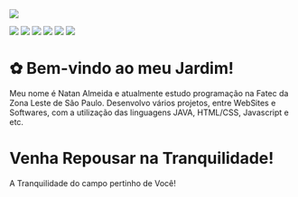 <img src="https://i.imgur.com/gGIcPAc.png">

<img src="https://img.shields.io/badge/C++-00599C?style=flat-square&logo=C%2B%2B&logoColor=white"/></a>
<img src="https://img.shields.io/badge/Java-007396?style=flat-square&logo=Java&logoColor=white"/></a>
<img src="https://img.shields.io/badge/Python-3766AB?style=flat-square&logo=Python&logoColor=white"/></a>
<img src="https://img.shields.io/badge/-HTML5-E34F26?style=flat-square&logo=html5&logoColor=white"/></a>
<img src="https://img.shields.io/badge/-HTML5-E34F26?style=flat-square&logo=html5&logoColor=white"/></a>
<img src="https://img.shields.io/badge/Javascript-ffb13b?style=flat-square&logo=javascript&logoColor=white"/></a>

<div id="banner" class="cycle-slideshow" data-cycle-slides="> div">
	<div id="b1">
		<span>
			<h1> ✿ Bem-vindo ao meu Jardim! </h1>
			<p>Meu nome é Natan Almeida e atualmente estudo programação na Fatec da Zona Leste de São Paulo. Desenvolvo vários projetos, entre WebSites e Softwares, com a utilização das linguagens JAVA, HTML/CSS, Javascript e etc. </p>
		</span>
	</div>
	<div id="b2">
		<span>
			<h1>Venha Repousar na Tranquilidade!</h1>
			<p>A Tranquilidade do campo pertinho de Você!</p>
		</span>
	</div>
</div>

